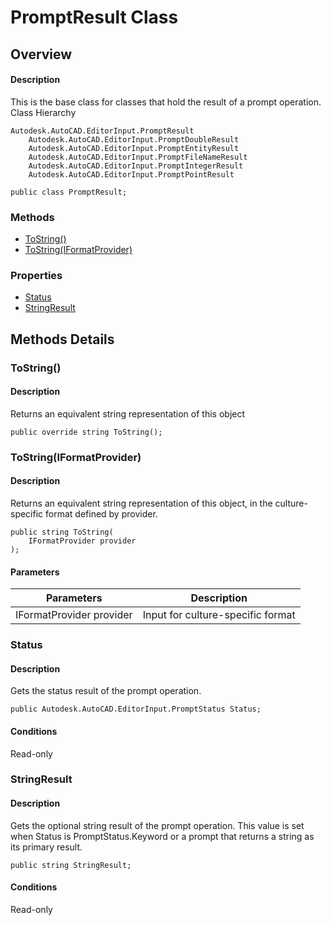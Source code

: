 # PromptResult Class

## Overview

#### Description
This is the base class for classes that hold the result of a prompt operation.
Class Hierarchy
```text
Autodesk.AutoCAD.EditorInput.PromptResult
    Autodesk.AutoCAD.EditorInput.PromptDoubleResult
    Autodesk.AutoCAD.EditorInput.PromptEntityResult
    Autodesk.AutoCAD.EditorInput.PromptFileNameResult
    Autodesk.AutoCAD.EditorInput.PromptIntegerResult
    Autodesk.AutoCAD.EditorInput.PromptPointResult
```

```text
public class PromptResult;
```

### Methods

- [ToString()](#tostring())
- [ToString(IFormatProvider)](#tostring(iformatprovider))

### Properties

- [Status](#status)
- [StringResult](#stringresult)


## Methods Details

### ToString()

#### Description
Returns an equivalent string representation of this object
```text
public override string ToString();
```

### ToString(IFormatProvider)

#### Description
Returns an equivalent string representation of this object, in the culture-specific format defined by provider.
```text
public string ToString(
    IFormatProvider provider
);
```

#### Parameters

| Parameters | Description |
| --- | --- |
| IFormatProvider provider | Input for culture-specific format |

### Status

#### Description
Gets the status result of the prompt operation.
```text
public Autodesk.AutoCAD.EditorInput.PromptStatus Status;
```

#### Conditions
Read-only
### StringResult

#### Description
Gets the optional string result of the prompt operation. This value is set when Status is PromptStatus.Keyword or a prompt that returns a string as its primary result.
```text
public string StringResult;
```

#### Conditions
Read-only